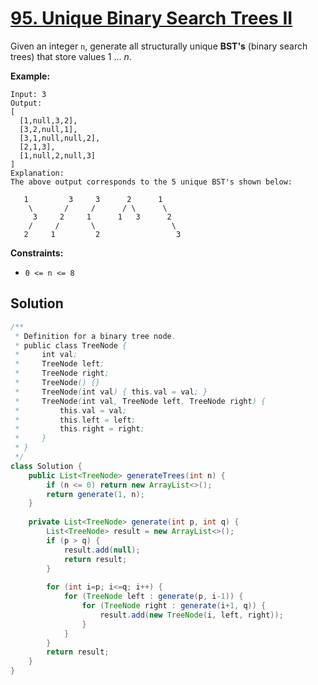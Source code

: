 # [95. Unique Binary Search Trees II](https://leetcode-cn.com/problems/unique-binary-search-trees-ii/)

Given an integer `n`, generate all structurally unique **BST's** (binary search trees) that store values 1 ... *n*.

**Example:**

```
Input: 3
Output:
[
  [1,null,3,2],
  [3,2,null,1],
  [3,1,null,null,2],
  [2,1,3],
  [1,null,2,null,3]
]
Explanation:
The above output corresponds to the 5 unique BST's shown below:

   1         3     3      2      1
    \       /     /      / \      \
     3     2     1      1   3      2
    /     /       \                 \
   2     1         2                 3
```

 

**Constraints:**

- `0 <= n <= 8`



## Solution

```java
/**
 * Definition for a binary tree node.
 * public class TreeNode {
 *     int val;
 *     TreeNode left;
 *     TreeNode right;
 *     TreeNode() {}
 *     TreeNode(int val) { this.val = val; }
 *     TreeNode(int val, TreeNode left, TreeNode right) {
 *         this.val = val;
 *         this.left = left;
 *         this.right = right;
 *     }
 * }
 */
class Solution {
    public List<TreeNode> generateTrees(int n) {
        if (n <= 0) return new ArrayList<>();
        return generate(1, n);
    }
    
    private List<TreeNode> generate(int p, int q) {
        List<TreeNode> result = new ArrayList<>();
        if (p > q) {
            result.add(null);
            return result;
        }
        
        for (int i=p; i<=q; i++) {
            for (TreeNode left : generate(p, i-1)) {
                for (TreeNode right : generate(i+1, q)) {
                    result.add(new TreeNode(i, left, right));
                }
            }
        }
        return result;
    }
}
```


